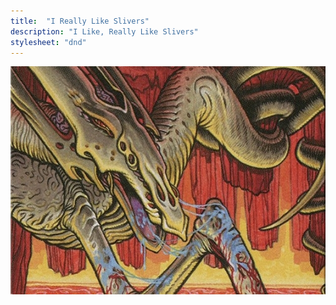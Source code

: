 ```yaml
---
title:  "I Really Like Slivers"
description: "I Like, Really Like Slivers"
stylesheet: "dnd"
---
```


![Clot Sliver](/assets/images/clot-sliver.jpg)
